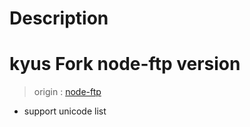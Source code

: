 Description
===========

# kyus Fork node-ftp version
> origin : [node-ftp](https://www.npmjs.com/package/ftp)

* support unicode list

